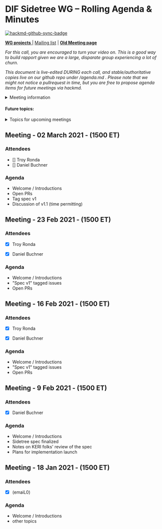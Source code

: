 # DIF Sidetree WG – Rolling Agenda & Minutes

[![hackmd-github-sync-badge](https://hackmd.io/dK5_9GRMTI287_qeltUqMw/badge)](https://hackmd.io/dK5_9GRMTI287_qeltUqMw)





[**WG projects** ](https://github.com/decentralized-identity?q=wg-sidetree&type=&language=) | [Mailing list](https://lists.identity.foundation/g/sidetree-wg) | [**Old Meeting page**](https://docs.google.com/document/d/12l4wNkgkDn0tXxTPKB502gRXHa1hd7m0_KyebfRqMAo/edit)

_For this call, you are encouraged to turn your video on. This is a good way to build rapport given we are a large, disparate group experiencing a lot of churn._

_This document is live-edited DURING each call, and stable/authoritative copies live on our github repo under /agenda.md . 
Please note that we might not notice a pullrequest in time, but you are free to propose agenda items for future meetings via hackmd._

<details>
<summary> Meeting information </summary>

* Before your contribute - [**join DIF**](https://identity.foundation/join) and [sign the WG charter](https://bit.ly/DIF-WG-select1) (both are required!) 
* Time: Every Tuesday, 16:00-17:00 ET
* [Calendar entry](https://calendar.google.com/event?action=TEMPLATE&tmeid=NGF0bTVpcDFvdXZjcm12M21rNjhsMjY0bHJfMjAyMTAxMjZUMjEwMDAwWiBkZWNlbnRyYWxpemVkLmlkZW50aXR5QG0&tmsrc=decentralized.identity%40gmail.com&scp=ALL)
* [Zoom room](https://us02web.zoom.us/j/82793077031?pwd=NG5qUVhpckp3TmRMTE1EeU1aQkxsZz09), Meeting ID: 827 9307 7031, Password: 201104
</details>

 

#### Future topics: 

<details>
<summary> Topics for upcoming meetings</summary>

* 



</details>

## Meeting - 02 March 2021 - (1500 ET)
 
### Attendees
- [] Troy Ronda
- [] Daniel Buchner


### Agenda

- Welcome / Introductions
- Open PRs
- Tag spec v1
- Discussion of v1.1 (time permitting)

## Meeting - 23 Feb 2021 - (1500 ET)
 
### Attendees
- [x] Troy Ronda
- [x] Daniel Buchner


### Agenda

- Welcome / Introductions
- "Spec v1" tagged issues
- Open PRs

## Meeting - 16 Feb 2021 - (1500 ET)
 
### Attendees
- [x] Troy Ronda
- [x] Daniel Buchner


### Agenda

- Welcome / Introductions
- "Spec v1" tagged issues
- Open PRs


## Meeting - 9 Feb 2021 - (1500 ET)
 
### Attendees
- [x] Daniel Buchner


### Agenda

- Welcome / Introductions
- Sidetree spec finalized
- Notes on KERI folks' review of the spec
- Plans for implementation launch


## Meeting - 18 Jan 2021 - (1500 ET)
 
### Attendees
- [x] (emaiL0)


### Agenda

- Welcome / Introductions
- other topics

